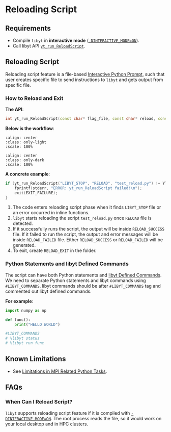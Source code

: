 # Reloading Script

## Requirements

- Compile `libyt` in **interactive mode** ([`-DINTERACTIVE_MODE=ON`](../how-to-install/how-to-install.md#-dinteractive_mode-off)).
- Call libyt API [`yt_run_ReloadScript`](../libyt-api/yt_run_reloadscript.md#yt_run_reloadscript). 

## Reloading Script
Reloading script feature is a file-based [Interactive Python Prompt](./interactive-python-prompt.md#interactive-python-prompt), such that user creates specific file to send instructions to `libyt` and gets output from specific file.

### How to Reload and Exit
**The API**:
```c++
int yt_run_ReloadScript(const char* flag_file, const char* reload, const char* script);
```
**Below is the workflow**:

```{image} ../_static/svg/ReloadingScript-light.svg
:align: center
:class: only-light
:scale: 100%
```

```{image} ../_static/svg/ReloadingScript-dark.svg
:align: center
:class: only-dark
:scale: 100%
```

**A concrete example**:
```c++
if (yt_run_ReloadScript("LIBYT_STOP", "RELOAD", "test_reload.py") != YT_SUCCESS) {
    fprintf(stderr, "ERROR: yt_run_ReloadScript failed!\n");
    exit(EXIT_FAILURE);
}
```
1. The code enters reloading script phase when it finds `LIBYT_STOP` file or an error occurred in inline functions. 
2. `libyt` starts reloading the script `test_reload.py` once `RELOAD` file is detected. 
3. If it successfully runs the script, the output will be inside `RELOAD_SUCCESS` file. If it failed to run the script, the output and error messages will be inside `RELOAD_FAILED` file. Either `RELOAD_SUCCESS` or `RELOAD_FAILED` will be generated. 
4. To exit, create `RELOAD_EXIT` in the folder.

### Python Statements and libyt Defined Commands

The script can have both Python statements and [libyt Defined Commands](./libyt-defined-command.md#libyt-defined-commands). We need to separate Python statements and libyt commands using `#LIBYT_COMMANDS`. libyt commands should be after `#LIBYT_COMMANDS` tag and commented out libyt defined commands.

**For example**:
```python
import numpy as np

def func():
    print("HELLO WORLD")

#LIBYT_COMMANDS
# %libyt status
# %libyt run func
```

## Known Limitations
- See [Limitations in MPI Related Python Tasks](./limitation.md#limitations-in-mpi-related-python-tasks).

## FAQs

### When Can I Reload Script?
`libyt` supports reloading script feature if it is compiled with [`-DINTERACTIVE_MODE=ON`](../how-to-install/how-to-install.md#-dinteractive_mode-off).
The root process reads the file, so it would work on your local desktop and in HPC clusters.
